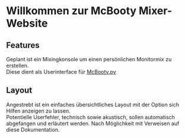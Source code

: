 # Willkommen zur McBooty Mixer-Website

## Features

Geplant ist ein Mixingkonsole um einen persönlichen Monitormix zu erstellen.  
Diese dient als Userinterface für [McBooty.py](https://github.com/mgcmshr/McBooty "mcBooty.py GitHub Page")

## Layout

Angestrebt ist ein einfaches übersichtliches Layout mit der Option sich Hilfen anzeigen zu lassen.  
Potentielle Userfehler, technisch sowie akustisch, sollen automatisch abgefangen und erläutert werden. Nach Möglichkeit mit Verweisen auf diese Dokumentation.

